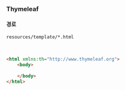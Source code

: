 ### Thymeleaf

#### 경로

`resources/template/*.html`



<br/>

```html
<html xmlns:th="http://www.thymeleaf.org">
    <body>
        
    </body>
</html>
```

